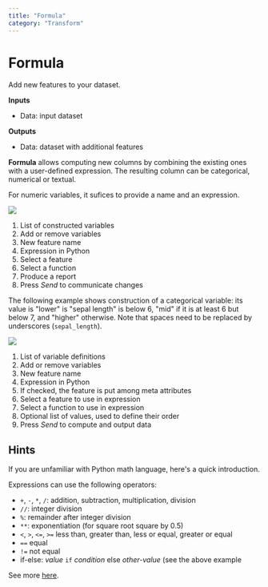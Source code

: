 ```yaml
---
title: "Formula"
category: "Transform"
---
```

Formula
=======

Add new features to your dataset.

**Inputs**

- Data: input dataset

**Outputs**

- Data: dataset with additional features

**Formula** allows computing new columns by combining the existing ones with a user-defined expression. The resulting column can be categorical, numerical or textual.

For numeric variables, it sufices to provide a name and an expression.

![](../images/feature-constructor1-stamped.png)

1. List of constructed variables
2. Add or remove variables
3. New feature name
4. Expression in Python
5. Select a feature
6. Select a function
7. Produce a report
8. Press *Send* to communicate changes

The following example shows construction of a categorical variable: its value is "lower" is "sepal length" is below 6, "mid" if it is at least 6 but below 7, and "higher" otherwise. Note that spaces need to be replaced by underscores (`sepal_length`).

![](../images/feature-constructor2-stamped.png)

1. List of variable definitions
2. Add or remove variables
3. New feature name
4. Expression in Python
5. If checked, the feature is put among meta attributes
6. Select a feature to use in expression
7. Select a function to use in expression
8. Optional list of values, used to define their order
9. Press *Send* to compute and output data

Hints
-----

If you are unfamiliar with Python math language, here's a quick introduction.

Expressions can use the following operators:
- `+`, `-`, `*`, `/`: addition, subtraction, multiplication, division
- `//`: integer division
- `%`: remainder after integer division
- `**`: exponentiation (for square root square by 0.5)
- `<`, `>`, `<=`, `>=` less than, greater than, less or equal, greater or equal
- `==` equal
- `!=` not equal
- if-else: *value* `if` *condition* else *other-value* (see the above example

See more [here](http://www.tutorialspoint.com/python/python_basic_operators.htm).
